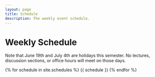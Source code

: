 ```yaml
---
layout: page
title: Schedule
description: The weekly event schedule.
---
```


# Weekly Schedule

Note that June 19th and July 4th are holidays this semester. No lectures, discussion sections, or office hours will meet on those days.

{% for schedule in site.schedules %}
{{ schedule }}
{% endfor %}
